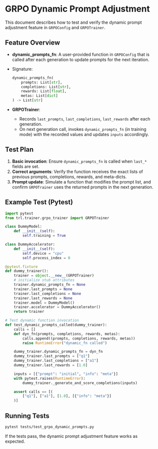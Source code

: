 # GRPO Dynamic Prompt Adjustment

This document describes how to test and verify the dynamic prompt adjustment feature in `GRPOConfig` and `GRPOTrainer`.

## Feature Overview

- **dynamic_prompts_fn**: A user-provided function in `GRPOConfig` that is called after each generation to update prompts for the next iteration.
- Signature:
  ```python
  dynamic_prompts_fn(
      prompts: List[str],
      completions: List[str],
      rewards: List[float],
      metas: List[dict]
  ) -> List[str]
  ```

- **GRPOTrainer**:
  - Records `last_prompts`, `last_completions`, `last_rewards` after each generation.
  - On next generation call, invokes `dynamic_prompts_fn` (in training mode) with the recorded values and updates `inputs` accordingly.

## Test Plan

1. **Basic invocation**: Ensure `dynamic_prompts_fn` is called when `last_*` fields are set.
2. **Correct arguments**: Verify the function receives the exact lists of previous prompts, completions, rewards, and meta-dicts.
3. **Prompt update**: Simulate a function that modifies the prompt list, and confirm `GRPOTrainer` uses the returned prompts in the next generation.

## Example Test (Pytest)

```python
import pytest
from trl.trainer.grpo_trainer import GRPOTrainer

class DummyModel:
    def __init__(self):
        self.training = True

class DummyAccelerator:
    def __init__(self):
        self.device = "cpu"
        self.process_index = 0

@pytest.fixture
def dummy_trainer():
    trainer = object.__new__(GRPOTrainer)
    # initialize stub attributes
    trainer.dynamic_prompts_fn = None
    trainer.last_prompts = None
    trainer.last_completions = None
    trainer.last_rewards = None
    trainer.model = DummyModel()
    trainer.accelerator = DummyAccelerator()
    return trainer

# Test dynamic function invocation
def test_dynamic_prompts_called(dummy_trainer):
    calls = []
    def dyn_fn(prompts, completions, rewards, metas):
        calls.append((prompts, completions, rewards, metas))
        raise RuntimeError("dynamic_fn called")

    dummy_trainer.dynamic_prompts_fn = dyn_fn
    dummy_trainer.last_prompts = ["q1"]
    dummy_trainer.last_completions = ["a1"]
    dummy_trainer.last_rewards = [1.0]

    inputs = [{"prompt": "initial", "info": "meta"}]
    with pytest.raises(RuntimeError):
        dummy_trainer._generate_and_score_completions(inputs)

    assert calls == [(
        ["q1"], ["a1"], [1.0], [{"info": "meta"}]
    )]
```

## Running Tests

```bash
pytest tests/test_grpo_dynamic_prompts.py
```

If the tests pass, the dynamic prompt adjustment feature works as expected.
